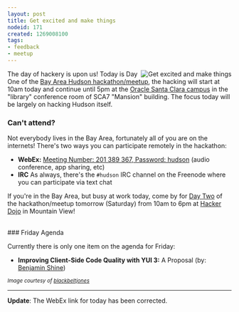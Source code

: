 ```yaml
---
layout: post
title: Get excited and make things
nodeid: 171
created: 1269008100
tags:
- feedback
- meetup
---
```

<img src="http://agentdero.cachefly.net/continuousblog/getexcited.jpg" alt="Get excited and make things" align="right"/>The day of hackery is upon us! Today is Day One of the [Bay Area Hudson hackathon/meetup](http://blog.hudson-ci.org/content/meet-and-hack-alongside-kohsuke-and-co), the hacking will start at 10am today and continue until 5pm at the [Oracle Santa Clara campus](http://tinyurl.com/yznmdoo) in the "library" conference room of SCA7 "Mansion" building. The focus today will be largely on hacking Hudson itself.

### Can't attend?

Not everybody lives in the Bay Area, fortunately all of you are on the internets! There's two ways you can participate remotely in the hackathon:

* **WebEx:** [Meeting Number: 201 389 367, Password: hudson](https://cisco.webex.com/ciscosales/j.php?ED=136431942&UID=0&PW=NN2U2OTAwNzg0&RT=MiM0) (audio conference, app sharing, etc)
* **IRC** As always, there's the `#hudson` IRC channel on the Freenode where you can participate via text chat


If you're in the Bay Area, but busy at work today, come by for [Day Two](http://wiki.hudson-ci.org/display/HUDSON/Hudson+Bay+Area+Hackathon+2.0) of the hackathon/meetup tomorrow (Saturday) from 10am to 6pm at <a id="aptureLink_NCAhpsucbO" href="http://hackerdojo.pbworks.com/">Hacker Dojo</a> in Mountain View!


<br clear="all"/>
### Friday Agenda

Currently there is only one item on the agenda for Friday:

* **Improving Client-Side Code Quality with YUI 3:** A Proposal (by: <a id="aptureLink_vzcsfKPm3x" href="http://twitter.com/bshine">Benjamin Shine</a>)





<small><em>Image courtesy of [blackbeltjones](http://www.flickr.com/photos/blackbeltjones/3365682994/)</em></small>

----

**Update**: The WebEx link for today has been corrected.
